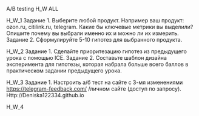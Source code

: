 A/B testing H_W ALL

H_W_1
Задание 1. 
Выберите любой продукт.
Например ваш продукт:
ozon.ru,
citilink.ru,
telegram.
Какие бы ключевые метрики вы выделили? Опишите почему вы выбрали именно их и можно ли их измерить.
Задание 2.
Сформулируйте 5-10 гипотез для выбранного продукта.

H_W_2
Задание 1. 
Сделайте приоритезацию гипотез из предыдущего урока с помощью ICE.
Задание 2.
Составьте шаблон дизайна эксперимента для гипотезы, которая набрала больше всего баллов в практическом задании предыдущего урока.

H_W_3
Задание 1.
Настроить а/б тест на сайте с 3-мя изменениями https://telegram-feedback.com/ /личном сайте (доступ по запросу).
Http://Deniska122334.github.io

H_W_4
